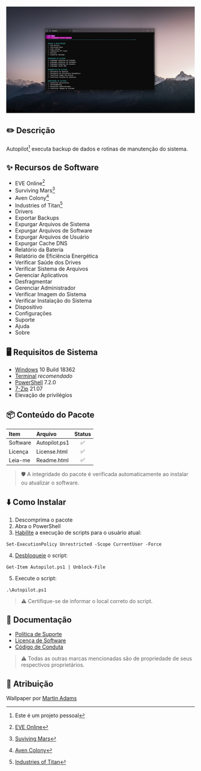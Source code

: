 ![](https://github.com/2uj1m28ohz/autopilot/blob/main/Screenshot.png)

## :pencil2: Descrição
Autopilot[^1] executa backup de dados e rotinas de manutenção do sistema.

## :sparkles: Recursos de Software
- EVE Online[^2]
- Surviving Mars[^3]
- Aven Colony[^4]
- Industries of Titan[^5]
- Drivers
- Exportar Backups
- Expurgar Arquivos de Sistema
- Expurgar Arquivos de Software
- Expurgar Arquivos de Usuário
- Expurgar Cache DNS
- Relatório da Bateria
- Relatório de Eficiência Energética
- Verificar Saúde dos Drives
- Verificar Sistema de Arquivos
- Gerenciar Aplicativos
- Desfragmentar
- Gerenciar Administrador
- Verificar Imagem do Sistema
- Verificar Instalação do Sistema
- Dispositivo
- Configurações
- Suporte
- Ajuda
- Sobre

## :desktop_computer: Requisitos de Sistema
- [Windows](https://www.microsoft.com/windows) 10 Build 18362
- [Terminal](https://www.github.com/microsoft/terminal) _recomendado_
- [PowerShell](https://www.github.com/powershell/powershell) 7.2.0
- [7-Zip](https://www.7-zip.org) 21.07
- Elevação de privilégios

## :package: Conteúdo do Pacote
|Item|Arquivo|Status|
|:---|:---|:---:|
|Software|Autopilot.ps1|:white_check_mark:|
|Licença|License.html|:white_check_mark:|
|Leia-me|Readme.html|:white_check_mark:|
> :shield: A integridade do pacote é verificada automaticamente ao instalar ou atualizar o software.

## :arrow_down: Como Instalar
1. Descomprima o pacote
2. Abra o PowerShell
3. [Habilite](https://docs.microsoft.com/powershell/module/microsoft.powershell.security/set-executionpolicy) a execução de scripts para o usuário atual:
```
Set-ExecutionPolicy Unrestricted -Scope CurrentUser -Force
```
4. [Desbloqueie](https://docs.microsoft.com/powershell/module/microsoft.powershell.utility/unblock-file) o script:
```
Get-Item Autopilot.ps1 | Unblock-File
```
5. Execute o script:
```
.\Autopilot.ps1
```
> :warning: Certifique-se de informar o local correto do script.

## :notebook_with_decorative_cover: Documentação
- [Política de Suporte](https://github.com/2uj1m28ohz/autopilot/blob/main/SUPPORT.md)
- [Licença de Software](https://github.com/2uj1m28ohz/autopilot/blob/main/LICENSE)
- [Código de Conduta](https://github.com/2uj1m28ohz/autopilot/blob/main/CODE_OF_CONDUCT.md)

> :warning: Todas as outras marcas mencionadas são de propriedade de seus respectivos proprietários.

## :clap: Atribuição
Wallpaper por [Martin Adams](https://unsplash.com/photos/MpTdvXlAsVE)

[^1]:Este é um projeto pessoal
[^2]:[EVE Online](https://www.eveonline.com)
[^3]:[Suviving Mars](https://www.survivingmars.com)
[^4]:[Aven Colony](https://www.team17.com/games/aven-colony)
[^5]:[Industries of Titan](https://braceyourselfgames.com/industries-of-titan)
